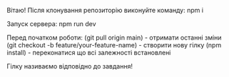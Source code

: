 Вітаю! 
Після клонування репозиторію виконуйте команду:
npm i

Запуск сервера:
npm run dev

Перед початком роботи:
   (git pull origin main) - отримати останні зміни
   (git checkout -b feature/your-feature-name) - створити нову гілку
   (npm install) - переконатися що всі залежності встановлені

Гілку називаємо відповідно до завдання!